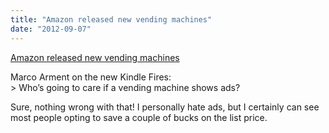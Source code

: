 ```yaml
---
title: "Amazon released new vending machines"
date: "2012-09-07"
---
```


[Amazon released new vending machines](http://www.marco.org/2012/09/06/all-new-kindle-fire-models-are-ad-supported)

Marco Arment on the new Kindle Fires:  
\> Who’s going to care if a vending machine shows ads?

Sure, nothing wrong with that! I personally hate ads, but I certainly can see most people opting to save a couple of bucks on the list price.
